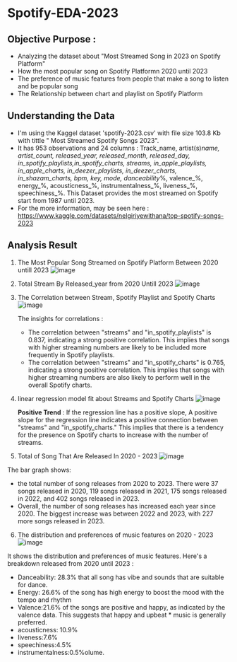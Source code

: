 # Spotify-EDA-2023

## Objective Purpose :

* Analyzing the dataset about "Most Streamed Song in 2023 on Spotify Platform"
* How the most popular song on Spotify Platformn 2020 until 2023
* The preference of music features from people that make a song to listen and be popular song
* The Relationship between chart and playlist on Spotify Platform

## Understanding the Data
* I'm using the Kaggel dataset 'spotify-2023.csv' with file size 103.8 Kb with tittle " Most Streamed Spotify Songs 2023".
* It has 953 observations and 24 columns : Track_name, artist(s)_name, artist_count, released_year, released_month, released_day, in_spotify_playlists,in_spotify_charts, streams, in_apple_playlists, in_apple_charts, in_deezer_playlists, in_deezer_charts, in_shazam_charts, bpm, key, mode, danceability_%, valence_%, energy_%, acousticness_%, instrumentalness_%, liveness_%, speechiness_%. This Dataset provides the most streamed on Spotify start from 1987 until 2023.
* For the more information, may be seen here : https://www.kaggle.com/datasets/nelgiriyewithana/top-spotify-songs-2023

## Analysis Result 

1. The Most Popular Song Streamed on Spotify Platform Between 2020 untill 2023
   ![image](https://github.com/riizd30/Spotify-EDA-2023/assets/150936052/75626d13-21ad-4cc8-b4b4-aa51f5cd1b80)
2. Total Stream By Released_year from 2020 Untill 2023
   ![image](https://github.com/riizd30/Spotify-EDA-2023/assets/150936052/5966ee79-a12c-4a85-a611-a39b68cec1b0)
3. The Correlation between Stream, Spotify Playlist and Spotify Charts
   ![image](https://github.com/riizd30/Spotify-EDA-2023/assets/150936052/ffbb3c2c-f343-4e8c-bf23-f82876d77472)

   The insights for correlations :
      * The correlation between "streams" and "in_spotify_playlists" is 0.837, indicating a strong positive correlation. This implies that songs with higher streaming numbers are likely to be included more frequently in Spotify playlists.
      * The correlation between "streams" and "in_spotify_charts" is 0.765, indicating a strong positive correlation. This implies that songs with higher streaming numbers are also likely to perform well in the overall Spotify charts.
4. linear regression model fit about Streams and Spotify Charts
   ![image](https://github.com/riizd30/Spotify-EDA-2023/assets/150936052/3ab0033b-8274-415a-97f6-d9516d128e1d)

   **Positive Trend** :
   If the regression line has a positive slope, A positive slope for the regression line indicates a positive connection   between "streams" and "in_spotify_charts." This implies that there is a tendency for the presence on Spotify charts to increase with the number of streams.
5. Total of Song That Are Released In 2020 - 2023
   ![image](https://github.com/riizd30/Spotify-EDA-2023/assets/150936052/f36a110d-ae42-4651-ab87-eb8d413bae37)

The bar graph shows:
   * the total number of song releases from 2020 to 2023. There were 37 songs released in 2020, 119 songs released in 2021, 175 songs released in 2022, and 402 songs released in 2023.
   * Overall, the number of song releases has increased each year since 2020. The biggest increase was between 2022 and 2023, with 227 more songs released in 2023.
      
6.  The distribution and preferences of music features on 2020 - 2023
![image](https://github.com/riizd30/Spotify-EDA-2023/assets/150936052/553d299b-a40d-4258-83ca-09c5b01c22c0)

It shows the distribution and preferences of music features. Here's a breakdown released from 2020 until 2023 :
* Danceability: 28.3% that all song has vibe and sounds that are suitable for dance.
* Energy: 26.6% of the song has high energy to boost the mood with the tempo and rhythm
* Valence:21.6% of the songs are positive and happy, as indicated by the valence data. This suggests that happy and upbeat * music is generally preferred.
* acousticness: 10.9%
* liveness:7.6%
* speechiness:4.5%
* instrumentalness:0.5%olume.
